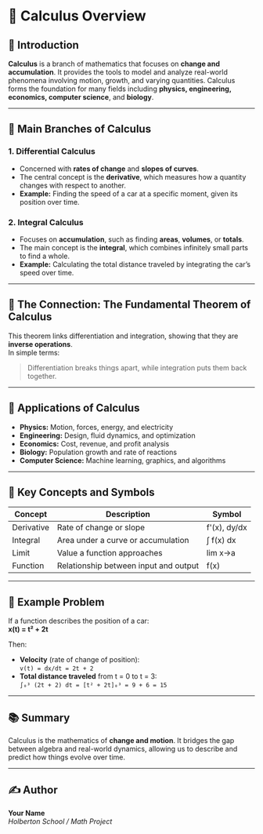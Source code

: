# 📘 Calculus Overview

## 🧮 Introduction
**Calculus** is a branch of mathematics that focuses on **change and accumulation**. It provides the tools to model and analyze real-world phenomena involving motion, growth, and varying quantities. Calculus forms the foundation for many fields including **physics, engineering, economics, computer science**, and **biology**.

---

## 🔹 Main Branches of Calculus

### 1. **Differential Calculus**
- Concerned with **rates of change** and **slopes of curves**.  
- The central concept is the **derivative**, which measures how a quantity changes with respect to another.  
- **Example:** Finding the speed of a car at a specific moment, given its position over time.

### 2. **Integral Calculus**
- Focuses on **accumulation**, such as finding **areas**, **volumes**, or **totals**.  
- The main concept is the **integral**, which combines infinitely small parts to find a whole.  
- **Example:** Calculating the total distance traveled by integrating the car’s speed over time.

---

## 🔁 The Connection: The Fundamental Theorem of Calculus
This theorem links differentiation and integration, showing that they are **inverse operations**.  
In simple terms:
> Differentiation breaks things apart, while integration puts them back together.

---

## 🧠 Applications of Calculus
- **Physics:** Motion, forces, energy, and electricity  
- **Engineering:** Design, fluid dynamics, and optimization  
- **Economics:** Cost, revenue, and profit analysis  
- **Biology:** Population growth and rate of reactions  
- **Computer Science:** Machine learning, graphics, and algorithms  

---

## 🧾 Key Concepts and Symbols

| Concept | Description | Symbol |
|----------|--------------|--------|
| Derivative | Rate of change or slope | f'(x), dy/dx |
| Integral | Area under a curve or accumulation | ∫ f(x) dx |
| Limit | Value a function approaches | lim x→a |
| Function | Relationship between input and output | f(x) |

---

## 🧩 Example Problem

If a function describes the position of a car:  
**x(t) = t² + 2t**

Then:  
- **Velocity** (rate of change of position):  
  `v(t) = dx/dt = 2t + 2`  
- **Total distance traveled** from t = 0 to t = 3:  
  `∫₀³ (2t + 2) dt = [t² + 2t]₀³ = 9 + 6 = 15`

---

## 📚 Summary
Calculus is the mathematics of **change and motion**. It bridges the gap between algebra and real-world dynamics, allowing us to describe and predict how things evolve over time.

---

## ✍️ Author
**Your Name**  
*Holberton School / Math Project*
